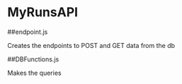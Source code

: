 # MyRunsAPI

##endpoint.js 

Creates the endpoints to POST and GET data from the db

##DBFunctions.js

Makes the queries

